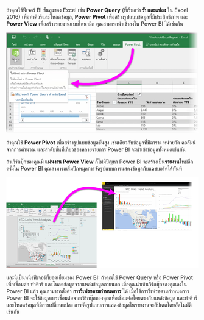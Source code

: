 ถ้าคุณใช้ฟีเจอร์ BI ขั้นสูงของ Excel เช่น **Power Query** (ที่เรียกว่า **รับและแปลง** ใน Excel 2016) เพื่อทำคิวรีและโหลดข้อมูล, **Power Pivot** เพื่อสร้างรูปแบบข้อมูลที่มีประสิทธิภาพ และ **Power View** เพื่อสร้างรายงานแบบไดนามิก คุณสามารถนำเข้าลงใน Power BI ได้เช่นกัน

![](media/5-3-import-powerpivot-powerview/5-3_1.png)

ถ้าคุณใช้ **Power Pivot** เพื่อสร้างรูปแบบข้อมูลขั้นสูง เช่นเดียวกับข้อมูลที่มีตาราง หน่วยวัด คอลัมน์จากการคำนวณ และลำดับชั้นที่เกี่ยวข้องหลายรายการ Power BI จะนำเข้าข้อมูลทั้งหมดเช่นกัน

ถ้าเวิร์กบุ๊กของคุณมี **แผ่นงาน Power View** ก็ไม่มีปัญหา Power BI จะสร้างเป็น**รายงาน**ใหม่อีกครั้งใน Power BI คุณสามารถเริ่มปักหมุดการจัดรูปแบบการแสดงข้อมูลกับแดชบอร์ดได้ทันที

![](media/5-3-import-powerpivot-powerview/5-3_2.png)

และนี่เป็นหนึ่งฟีเจอร์ที่ยอดเยี่ยมของ Power BI: ถ้าคุณใช้ Power Query หรือ Power Pivot เพื่อเชื่อมต่อ ทำคิวรี และโหลดข้อมูลจากแหล่งข้อมูลภายนอก เมื่อคุณนำเข้าเวิร์กบุ๊กของคุณลงใน Power BI แล้ว คุณสามารถตั้งค่า **การรีเฟรชตามกำหนดการ** ได้ เมื่อใช้การรีเฟรชตามกำหนดการ Power BI จะใช้ข้อมูลการเชื่อมต่อจากเวิร์กบุ๊กของคุณเพื่อเชื่อมต่อโดยตรงกับแหล่งข้อมูล และทำคิวรีและโหลดข้อมูลที่มีการเปลี่ยนแปลง การจัดรูปแบบการแสดงข้อมูลในรายงานจะอัปเดตโดยอัตโนมัติเช่นกัน

